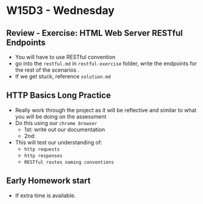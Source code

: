 # W15D3 - Wednesday


## Review - Exercise: HTML Web Server RESTful Endpoints
- You will have to use RESTful convention
- go into the `restful.md` in `restful-exercise` folder, write the endpoints for the rest of the scenarios . 
- If we get stuck, reference `solution.md`

## HTTP Basics Long Practice
- Really work through the project as it will be reflective and similar to what you will be doing on the assessment
- Do this using our `chrome browser`
  - 1st: write out our documentation
  - 2nd: 
- This will test our understanding of:
  - `http requests`
  - `http responses`
  - `RESTful routes naming conventions`

## Early Homework start
- If extra time is available.